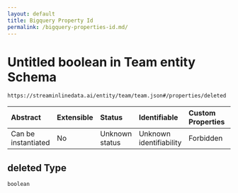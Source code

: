 ```yaml
---
layout: default
title: Bigquery Property Id
permalink: /bigquery-properties-id.md/
---
```

# Untitled boolean in Team entity Schema

```txt
https://streaminlinedata.ai/entity/team/team.json#/properties/deleted
```



| Abstract            | Extensible | Status         | Identifiable            | Custom Properties | Additional Properties | Access Restrictions | Defined In                                                  |
| :------------------ | :--------- | :------------- | :---------------------- | :---------------- | :-------------------- | :------------------ | :---------------------------------------------------------- |
| Can be instantiated | No         | Unknown status | Unknown identifiability | Forbidden         | Allowed               | none                | [team.json*](team.md "open original schema") |

## deleted Type

`boolean`
